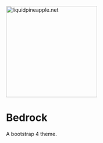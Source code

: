 <a href="https://liquidpineapple.net" target="_blank">
  <img src="http://i.imgur.com/hwUEfh5.png" alt="liquidpineapple.net" height="250px" />
</a>

# Bedrock

A bootstrap 4 theme.